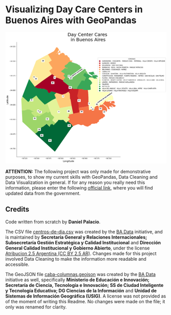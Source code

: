 # Visualizing Day Care Centers in Buenos Aires with GeoPandas

<img src="https://github.com/palaciodaniel/day_care_centers_in_bs_as/blob/main/bsas_daycenters.png" width="950">

**ATTENTION:** The following project was only made for demonstrative purposes, to show my current skills with GeoPandas, Data Cleaning and Data Visualization in general. If for any reason you really need this information, please enter the following [official link](https://www.buenosaires.gob.ar/desarrollohumanoyhabitat/personasmayores/centrosdedia), where you will find updated data from the government.

## Credits

Code written from scratch by **Daniel Palacio**.

The CSV file [centros-de-dia.csv](https://data.buenosaires.gob.ar/dataset/centros-dia/archivo/juqdkmgo-431-resource) was created by the [BA Data](https://data.buenosaires.gob.ar/acerca/seccion/nosotros) initiative, and is maintained by **Secretaría General y Relaciones Internacionales; Subsecretaría Gestión Estratégica y Calidad Institucional** and **Dirección General Calidad Institucional y Gobierno Abierto**, under the license [Atribucion 2.5 Argentina (CC BY 2.5 AR)](https://creativecommons.org/licenses/by/2.5/ar/deed.es_AR). Changes made for this project involved Data Cleaning to make the information more readable and accessible.

The GeoJSON file [caba-columnas.geojson](https://data.buenosaires.gob.ar/dataset/comunas/archivo/b0b627ac-5b47-4574-89ac-6999b63598ee) was created by the [BA Data](https://data.buenosaires.gob.ar/acerca/seccion/nosotros) initiative as well, specifically **Ministerio de Educación e Innovación; Secretaría de Ciencia, Tecnología e Innovación; SS de Ciudad Inteligente y Tecnología Educativa; DG Ciencias de la Información** and **Unidad de Sistemas de Información Geográfica (USIG)**. A license was not provided as of the moment of writing this Readme. No changes were made on the file; it only was renamed for clarity.
